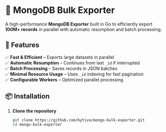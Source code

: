 # 🚀 MongoDB Bulk Exporter

A high-performance **MongoDB Exporter** built in Go to efficiently export **100M+ records** in parallel with automatic resumption and batch processing.

## 🔹 Features
✅ **Fast & Efficient** – Exports large datasets in parallel  
✅ **Automatic Resumption** – Continues from last `_id` if interrupted  
✅ **Batch Processing** – Saves records in JSON batches  
✅ **Minimal Resource Usage** – Uses `_id` indexing for fast pagination  
✅ **Configurable Workers** – Optimized parallel processing  

## 📦 Installation
1. **Clone the repository**
   ```sh
   git clone https://github.com/bytive/mongo-bulk-exporter.git
   cd mongo-bulk-exporter

